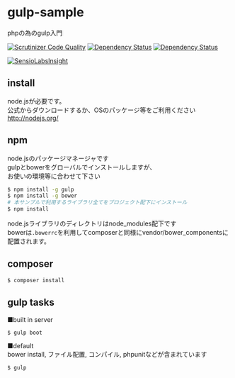 # gulp-sample
phpの為のgulp入門

[![Scrutinizer Code Quality](https://img.shields.io/scrutinizer/g/ytake/gulp-tutorial.svg?style=flat)](https://scrutinizer-ci.com/g/ytake/gulp-tutorial/?branch=master)
[![Dependency Status](https://www.versioneye.com/user/projects/54c4fe480a18c34b3800007c/badge.svg?style=flat)](https://www.versioneye.com/user/projects/54c4fe480a18c34b3800007c)
[![Dependency Status](https://www.versioneye.com/user/projects/54c4fe480a18c3cf470000c0/badge.svg?style=flat)](https://www.versioneye.com/user/projects/54c4fe480a18c3cf470000c0)  

[![SensioLabsInsight](https://insight.sensiolabs.com/projects/e603c1c7-3f19-4b9c-a6e6-9a78eae583af/big.png)](https://insight.sensiolabs.com/projects/e603c1c7-3f19-4b9c-a6e6-9a78eae583af)

## install
node.jsが必要です。  
公式からダウンロードするか、OSのパッケージ等をご利用ください  
http://nodejs.org/

## npm
node.jsのパッケージマネージャです  
gulpとbowerをグローバルでインストールしますが、  
お使いの環境等に合わせて下さい
```bash
$ npm install -g gulp
$ npm install -g bower
# 本サンプルで利用するライブラリ全てをプロジェクト配下にインストール
$ npm install
```
node.jsライブラリのディレクトリはnode_modules配下です  
bowerは`.bowerrc`を利用してcomposerと同様にvendor/bower_componentsに配置されます。
## composer
```bash
$ composer install
```
## gulp tasks
■built in server
```bash
$ gulp boot
```
■default  
bower install, ファイル配置, コンパイル, phpunitなどが含まれています
```bash
$ gulp
```
